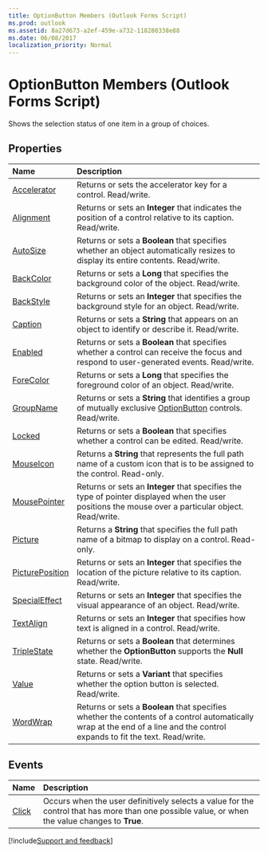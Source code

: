 ```yaml
---
title: OptionButton Members (Outlook Forms Script)
ms.prod: outlook
ms.assetid: 8a27d673-a2ef-459e-a732-118280338e88
ms.date: 06/08/2017
localization_priority: Normal
---
```



# OptionButton Members (Outlook Forms Script)

Shows the selection status of one item in a group of choices.


## Properties



|Name|Description|
|:-----|:-----|
| [Accelerator](Outlook.optionbutton.accelerator.md)|Returns or sets the accelerator key for a control. Read/write.|
| [Alignment](Outlook.optionbutton.alignment.md)|Returns or sets an **Integer** that indicates the position of a control relative to its caption. Read/write.|
| [AutoSize](Outlook.optionbutton.autosize.md)|Returns or sets a **Boolean** that specifies whether an object automatically resizes to display its entire contents. Read/write.|
| [BackColor](Outlook.optionbutton.backcolor.md)|Returns or sets a **Long** that specifies the background color of the object. Read/write.|
| [BackStyle](Outlook.optionbutton.backstyle.md)|Returns or sets an **Integer** that specifies the background style for an object. Read/write.|
| [Caption](Outlook.optionbutton.caption.md)|Returns or sets a **String** that appears on an object to identify or describe it. Read/write.|
| [Enabled](Outlook.optionbutton.enabled.md)|Returns or sets a **Boolean** that specifies whether a control can receive the focus and respond to user-generated events. Read/write.|
| [ForeColor](Outlook.optionbutton.forecolor.md)|Returns or sets a **Long** that specifies the foreground color of an object. Read/write.|
| [GroupName](Outlook.optionbutton.groupname.md)|Returns or sets a **String** that identifies a group of mutually exclusive [OptionButton](Outlook.optionbutton.md) controls. Read/write.|
| [Locked](Outlook.optionbutton.locked.md)|Returns or sets a **Boolean** that specifies whether a control can be edited. Read/write.|
| [MouseIcon](Outlook.optionbutton.mouseicon.md)|Returns a **String** that represents the full path name of a custom icon that is to be assigned to the control. Read-only.|
| [MousePointer](Outlook.optionbutton.mousepointer.md)|Returns or sets an **Integer** that specifies the type of pointer displayed when the user positions the mouse over a particular object. Read/write.|
| [Picture](Outlook.optionbutton.picture.md)|Returns a **String** that specifies the full path name of a bitmap to display on a control. Read-only.|
| [PicturePosition](Outlook.optionbutton.pictureposition.md)|Returns or sets an **Integer** that specifies the location of the picture relative to its caption. Read/write.|
| [SpecialEffect](Outlook.optionbutton.specialeffect.md)|Returns or sets an **Integer** that specifies the visual appearance of an object. Read/write.|
| [TextAlign](Outlook.optionbutton.textalign.md)|Returns or sets an **Integer** that specifies how text is aligned in a control. Read/write.|
| [TripleState](Outlook.optionbutton.triplestate.md)|Returns or sets a **Boolean** that determines whether the **OptionButton** supports the **Null** state. Read/write.|
| [Value](Outlook.optionbutton.value.md)|Returns or sets a **Variant** that specifies whether the option button is selected. Read/write.|
| [WordWrap](Outlook.optionbutton.wordwrap.md)|Returns or sets a **Boolean** that specifies whether the contents of a control automatically wrap at the end of a line and the control expands to fit the text. Read/write.|



## Events



|Name|Description|
|:-----|:-----|
| [Click](Outlook.optionbutton.click.md)|Occurs when the user definitively selects a value for the control that has more than one possible value, or when the value changes to  **True**.|

[!include[Support and feedback](~/includes/feedback-boilerplate.md)]